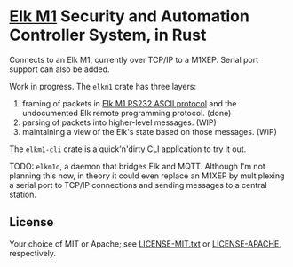 # [Elk M1](https://www.elkproducts.com/m1-security-automation-controls/) Security and Automation Controller System, in Rust

Connects to an Elk M1, currently over TCP/IP to a M1XEP. Serial port support
can also be added.

Work in progress. The `elkm1` crate has three layers:

1. framing of packets in [Elk M1 RS232 ASCII protocol](https://www.elkproducts.com/elkdoc/m1-rs232-ascii-protocol/) and
   the undocumented Elk remote programming protocol. (done)
2. parsing of packets into higher-level messages. (WIP)
3. maintaining a view of the Elk's state based on those messages. (WIP)

The `elkm1-cli` crate is a quick'n'dirty CLI application to try it out.

TODO: `elkm1d`, a daemon that bridges Elk and MQTT. Although I'm not planning
this now, in theory it could even replace an M1XEP by multiplexing a serial
port to TCP/IP connections and sending messages to a central station.

## License

Your choice of MIT or Apache; see [LICENSE-MIT.txt](LICENSE-MIT.txt) or
[LICENSE-APACHE](LICENSE-APACHE.txt), respectively.
